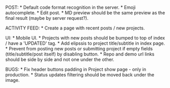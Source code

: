 POST:
    * Default code format recognition in the server.
    * Emoji autocomplete.
    * Edit post.
    * MD preview should be the same preview as the final result (maybe by server request?).

ACTIVITY FEED:
    * Create a page with recent posts / new projects.

UI:
    * Mobile UI.
    * Projects with new posts should be bumped to top of index / have a 'UPDATED' tag.
    * Add elipssis to project title/subtitle in index page.
    * Prevent from posting new posts or submitting project if empty fields (title/subtitle/post itself) by disabling button.
    * Repo and demo url links should be side by side and not one under the other.

BUGS:
    * Fix header buttons padding in Project show page - only in production.
    * Status updates filtering should be moved back under the image.
